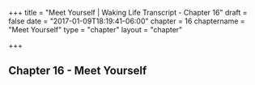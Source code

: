 +++
title = "Meet Yourself | Waking Life Transcript - Chapter 16"
draft = false
date = "2017-01-09T18:19:41-06:00"
chapter = 16
chaptername = "Meet Yourself"
type = "chapter"
layout = "chapter"

+++

## Chapter 16 - Meet Yourself

